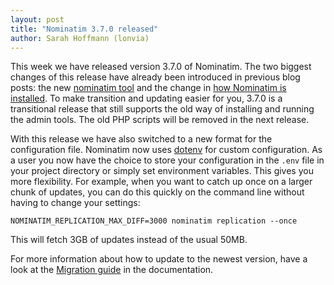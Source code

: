 ```yaml
---
layout: post
title: "Nominatim 3.7.0 released"
author: Sarah Hoffmann (lonvia)
---
```


This week we have released version 3.7.0 of Nominatim. The two biggest changes
of this release have already been introduced in previous blog posts:
the new [nominatim tool](https://nominatim.org/2021/02/25/nominatim-tool.html)  and the
change in [how Nominatim is installed](https://nominatim.org/2021/03/08/of-installation-and-updating.html).
To make transition and updating easier for you, 3.7.0 is a transitional release
that still supports the old way of installing and running the admin tools. The
old PHP scripts will be removed in the next release.

With this release we have also switched to a new format for the configuration
file. Nominatim now uses [dotenv](https://github.com/theskumar/python-dotenv)
for custom configuration. As a user you now have the choice to store your
configuration in the `.env` file in your project directory or simply set
environment variables. This gives you more flexibility. For example, when you
want to catch up once on a larger chunk of updates, you can do this quickly
on the command line without having to change your settings:

```
NOMINATIM_REPLICATION_MAX_DIFF=3000 nominatim replication --once
```

This will fetch 3GB of updates instead of the usual 50MB.

For more information about how to update to the newest version, have a look
at the [Migration guide](https://nominatim.org/release-docs/latest/admin/Migration/) in the documentation.
